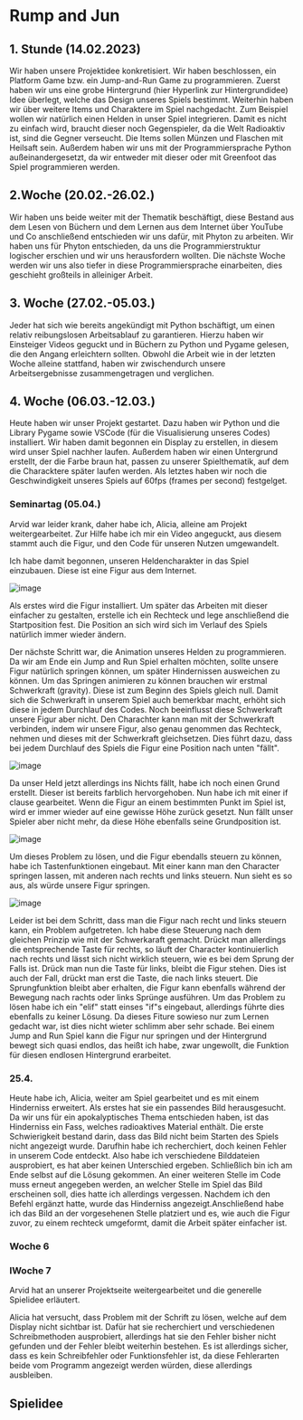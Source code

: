# Rump and Jun

<h2>1. Stunde (14.02.2023)</h2>

  
  Wir haben unsere Projektidee konkretisiert. Wir haben beschlossen, ein Platform Game bzw. ein Jump-and-Run Game zu programmieren. Zuerst haben wir uns eine grobe Hintergrund (hier Hyperlink zur Hintergrundidee) Idee überlegt, welche das Design unseres Spiels bestimmt. Weiterhin haben wir über weitere Items und Charaktere im Spiel nachgedacht. Zum Beispiel wollen wir natürlich einen Helden in unser Spiel integrieren. Damit es nicht zu einfach wird, braucht dieser noch Gegenspieler, da die Welt Radioaktiv ist, sind die Gegner verseucht. Die Items sollen Münzen und Flaschen mit Heilsaft sein.
  Außerdem haben wir uns mit der Programmiersprache Python außeinandergesetzt, da wir entweder mit dieser oder mit Greenfoot das Spiel programmieren werden.
  
 <h2>2.Woche (20.02.-26.02.)</h2>
  
  Wir haben uns beide weiter mit der Thematik beschäftigt, diese Bestand aus dem Lesen von Büchern und dem Lernen aus dem Internet über YouTube und Co anschließend entschieden wir uns dafür, mit Phyton zu arbeiten. Wir haben uns für Phyton entschieden, da uns die Programmierstruktur logischer erschien und wir uns herausfordern wollten. Die nächste Woche werden wir uns also tiefer in diese Programmiersprache einarbeiten, dies geschieht großteils in alleiniger Arbeit.
  
  <h2>3. Woche (27.02.-05.03.)</h2>
  Jeder hat sich wie bereits angekündigt mit Python bschäftigt, um einen relativ reibungslosen Arbeitsablauf zu garantieren. Hierzu haben wir Einsteiger Videos geguckt und in Büchern zu Python und Pygame gelesen, die den Angang erleichtern sollten. Obwohl die Arbeit wie in der letzten Woche alleine stattfand, haben wir zwischendurch unsere Arbeitsergebnisse zusammengetragen und verglichen.
  
<h2>4. Woche (06.03.-12.03.)</h2>

Heute haben wir unser Projekt gestartet. Dazu haben wir Python und die Library Pygame sowie VSCode (für die Visualisierung unseres Codes) installiert. 
Wir haben damit begonnen ein Display zu erstellen, in diesem wird unser Spiel nachher laufen. Außerdem haben wir einen Untergrund erstellt, der die Farbe braun hat, passen zu unserer Spielthematik, auf dem die Characktere später laufen werden. Als letztes haben wir noch die Geschwindigkeit unseres Spiels auf 60fps (frames per second) festgelget.

<h3>Seminartag (05.04.)</h3>

Arvid war leider krank, daher habe ich, Alicia, alleine am Projekt weitergearbeitet. Zur Hilfe habe ich mir ein Video angeguckt, aus diesem stammt auch die Figur, und den Code für unseren Nutzen umgewandelt.

Ich habe damit begonnen, unseren Heldencharakter in das Spiel einzubauen. Diese ist eine Figur aus dem Internet. 

![image](https://user-images.githubusercontent.com/111736084/233835663-19765f3c-5403-44cc-8d7f-1e1ffc6ab41c.png)

Als erstes wird die Figur installiert. Um später das Arbeiten mit dieser einfacher zu gestalten, erstelle ich ein Rechteck und lege anschließend die Startposition fest. Die Position an sich wird sich im Verlauf des Spiels natürlich immer wieder ändern. 

Der nächste Schritt war, die Animation unseres Helden zu programmieren. Da wir am Ende ein Jump and Run Spiel erhalten möchten, sollte unsere Figur natürlich springen können, um später Hindernissen ausweichen zu können. 
Um das Springen animieren zu können brauchen wir erstmal Schwerkraft (gravity). Diese ist zum Beginn des Spiels gleich null. Damit sich die Schwerkraft in unserem Spiel auch bemerkbar macht, erhöht sich diese in jedem Durchlauf des Codes. Noch beeinflusst diese Schwerkraft unsere Figur aber nicht. Den Charachter kann man mit der Schwerkraft verbinden, indem wir unsere Figur, also genau genommen das Rechteck, nehmen und dieses mit der Schwerkraft gleichsetzen. Dies führt dazu, dass bei jedem Durchlauf des Spiels die Figur eine Position nach unten "fällt".

![image](https://user-images.githubusercontent.com/111736084/233837279-4c6138f2-6460-42a8-a74f-7399775bc958.png)


Da unser Held jetzt allerdings ins Nichts fällt, habe ich noch einen Grund erstellt. Dieser ist bereits farblich hervorgehoben. Nun habe ich mit einer if clause gearbeitet. Wenn die Figur an einem bestimmten Punkt im Spiel ist, wird er immer wieder auf eine gewisse Höhe zurück gesetzt. Nun fällt unser Spieler aber nicht mehr, da diese Höhe ebenfalls seine Grundposition ist. 

![image](https://user-images.githubusercontent.com/111736084/233837325-d3eda724-6aaa-4b5b-881f-5fdc5f7b5c10.png)


Um dieses Problem zu lösen, und die Figur ebendalls steuern zu können, habe ich Tastenfunktionen eingebaut. Mit einer kann man den Character springen lassen, mit anderen nach rechts und links steuern. Nun sieht es so aus, als würde unsere Figur springen.

![image](https://user-images.githubusercontent.com/111736084/233837348-5a2858b9-096c-4d67-a333-12354f2d686b.png)

Leider ist bei dem Schritt, dass man die Figur nach recht und links steuern kann, ein Problem aufgetreten. Ich habe diese Steuerung nach dem gleichen Prinzip wie mit der Schwerkaraft gemacht. Drückt man allerdings die entsprechende Taste für rechts, so läuft der Character kontinuierlich nach rechts und lässt sich nicht wirklich steuern, wie es bei dem Sprung der Falls ist. Drück man nun die Taste für links, bleibt die Figur stehen. Dies ist auch der Fall, drückt man erst die Taste, die nach links steuert. Die Sprungfunktion bleibt aber erhalten, die Figur kann ebenfalls während der Bewegung nach rachts oder links Sprünge ausführen.  Um das Problem zu lösen habe ich ein "elif" statt einses "if"s eingebaut, allerdings führte dies ebenfalls zu keiner Lösung. Da dieses Fiture sowieso nur zum Lernen gedacht war, ist dies nicht wieter schlimm aber sehr schade. Bei einem Jump and Run Spiel kann die Figur nur springen und der Hintergrund bewegt sich quasi endlos, das heißt ich habe, zwar ungewollt, die Funktion für diesen endlosen Hintergrund erarbeitet.

<h3>25.4.</h3>

Heute habe ich, Alicia, weiter am Spiel gearbeitet und es mit einem Hinderniss erweitert. Als erstes hat sie ein passendes Bild herausgesucht. Da wir uns für ein apokalyptisches Thema entschieden haben, ist das Hinderniss ein Fass, welches radioaktives Material enthält. Die erste Schwierigkeit bestand darin, dass das Bild nicht beim Starten des Spiels nicht angezeigt wurde. Darufhin habe ich recherchiert, doch keinen Fehler in unserem Code entdeckt. Also habe ich verschiedene Bilddateien ausprobiert, es hat aber keinen Unterschied ergeben. Schließlich bin ich am Ende selbst auf die Lösung gekommen. An einer weiteren Stelle im Code muss erneut angegeben werden, an welcher Stelle im Spiel das Bild erscheinen soll, dies hatte ich allerdings vergessen. Nachdem ich den Befehl ergänzt hatte, wurde das Hinderniss angezeigt.Anschließend habe ich das Bild an der vorgesehenen Stelle platziert und es, wie auch die Figur zuvor, zu einem rechteck umgeformt, damit die Arbeit später einfacher ist.

<h3>Woche 6</h3>

<h3>lWoche 7</h3>

Arvid hat an unserer Projektseite weitergearbeitet und die generelle Spielidee erläutert.

Alicia hat versucht, dass Problem mit der Schrift zu lösen, welche auf dem Display nicht sichtbar ist. Dafür hat sie recherchiert und verschiedenen Schreibmethoden ausprobiert, allerdings hat sie den Fehler bisher nicht gefunden und der Fehler bleibt weiterhin bestehen. Es ist allerdings sicher, dass es kein Schreibfehler oder Funktionsfehler ist, da diese Fehlerarten beide vom Programm angezeigt werden würden, diese allerdings ausbleiben.

<h2>Spielidee</h2>


